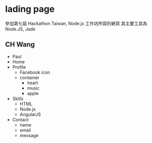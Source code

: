 # lading page

參加第七屆 Hackathon Taiwan, Node.js 工作坊所寫的網頁
其主要工具為 Node.JS, Jade

## CH Wang
* Paul
* Home
* Profile
  * Facebook icon
  * container
    * heart
    * music
    * apple
* Skills
  * HTML
  * Node.js
  * AngularJS
* Contact
  * name
  * email
  * message
